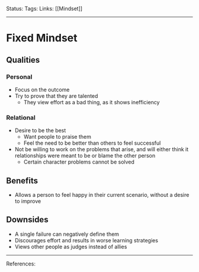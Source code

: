 Status:
Tags:
Links: [[Mindset]]
___
# Fixed Mindset
## Qualities
### Personal
- Focus on the outcome
- Try to prove that they are talented
	- They view effort as a bad thing, as it shows inefficiency
### Relational
- Desire to be the best
	- Want people to praise them
	- Feel the need to be better than others to feel successful
- Not be willing to work on the problems that arise, and will either think it relationships were meant to be or blame the other person
	- Certain character problems cannot be solved
## Benefits
- Allows a person to feel happy in their current scenario, without a desire to improve
## Downsides
- A single failure can negatively define them
- Discourages effort and results in worse learning strategies
- Views other people as judges instead of allies
___
References: